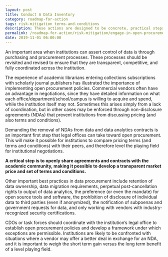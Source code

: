 ```yaml
---
layout: post
title: Conduct A Data Inventory
category: roadmap-for-action
tags: risk-mitigation terms-and-conditions
description: These actions are designed to be concrete, practical steps that any institution can begin taking immediately.
permalink: /roadmap-for-action/risk-mitigation/engage-in-open-procurement-practices
date: 2019-11-01 06:00:00
---
```

An important area when institutions can assert control of data is through purchasing and procurement processes. These processes should be revisited and revised to ensure that they are transparent, competitive, and fully coordinated across the institution.

The experience of academic librarians entering collections subscriptions with scholarly journal publishers has illustrated the importance of implementing open procurement policies. Commercial vendors often have an advantage in negotiations, since they have detailed information on what each office/department/school/campus is willing to acquire and spend, while the institution itself may not. Sometimes this arises simply from a lack of coordination, but in other cases may be enforced through non-disclosure agreements (NDAs) that prevent institutions from discussing pricing (and also terms and conditions).

Demanding the removal of NDAs from data and data analytics contracts is an important first step that legal offices can take toward open procurement. This will make it possible for institutions to compare pricing terms (and terms and conditions) with their peers, and therefore level the playing field for institutional negotiations.

**A critical step is to openly share agreements and contracts with the academic community, making it possible to develop a transparent market price and set of terms and conditions.**

Other important best practices in data procurement include retention of data ownership, data migration requirements, perpetual post-cancellation rights to output of data analytics, the preference (or even the mandate) for open source tools and software, the prohibition of disclosure of individual data to third parties (even if anonymized), the notification of subpoenas and government requests for data, and only working with vendors with industry-recognized security certifications.

CDOs or task forces should coordinate with the institution’s legal office to establish open procurement policies and develop a framework under which exceptions are permissible. Institutions are likely to be confronted with situations where a vendor may offer a better deal in exchange for an NDA, and it is important to weigh the short term gain versus the long term benefit of a level playing field.
